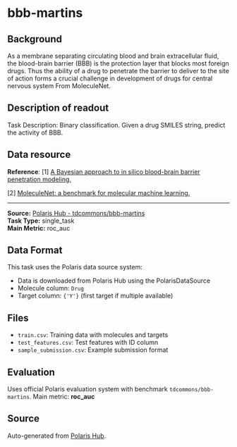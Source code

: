 # bbb-martins

## Background
As a membrane separating circulating blood and brain extracellular fluid, the blood-brain barrier (BBB) is the protection layer that blocks most foreign drugs. Thus the ability of a drug to penetrate the barrier to deliver to the site of action forms a crucial challenge in development of drugs for central nervous system From MoleculeNet.

## Description of readout
Task Description: Binary classification. Given a drug SMILES string, predict the activity of BBB.

## Data resource
**Reference**: [1] [A Bayesian approach to in silico blood-brain barrier penetration modeling.](https://pubs.acs.org/doi/10.1021/ci300124c)

[2] [MoleculeNet: a benchmark for molecular machine learning.](https://pubs.rsc.org/en/content/articlelanding/2018/sc/c7sc02664a)

---

**Source:** [Polaris Hub - tdcommons/bbb-martins](https://polarishub.io)  
**Task Type:** single_task  
**Main Metric:** roc_auc

## Data Format

This task uses the Polaris data source system:
- Data is downloaded from Polaris Hub using the PolarisDataSource
- Molecule column: `Drug`
- Target column: `{'Y'}` (first target if multiple available)

## Files

- `train.csv`: Training data with molecules and targets
- `test_features.csv`: Test features with ID column
- `sample_submission.csv`: Example submission format

## Evaluation

Uses official Polaris evaluation system with benchmark `tdcommons/bbb-martins`.
Main metric: **roc_auc**

## Source

Auto-generated from [Polaris Hub](https://polarishub.io/).
